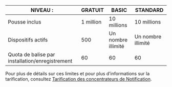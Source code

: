 
| NIVEAU : | GRATUIT | BASIC | STANDARD |
|----|----|----|----|
| Pousse inclus | 1 million | 10 millions | 10 millions |
| Dispositifs actifs | 500 | Un nombre illimité | Un nombre illimité |
| Quota de balise par installation/enregistrement | 60 | 60 | 60 |



Pour plus de détails sur ces limites et pour plus d’informations sur la tarification, consultez [Tarification des concentrateurs de Notification](https://azure.microsoft.com/pricing/details/notification-hubs/). 
